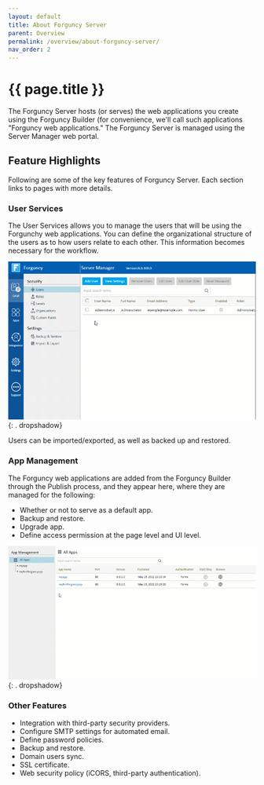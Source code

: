 ```yaml
---
layout: default
title: About Forguncy Server
parent: Overview
permalink: /overview/about-forguncy-server/
nav_order: 2
---
```


# {{ page.title }}

The Forguncy Server hosts (or serves) the web applications you create using the Forguncy Builder (for convenience, we'll call such applications "Forguncy web applications." The Forguncy Server is managed using the Server Manager web portal.

## Feature Highlights
Following are some of the key features of Forguncy Server. Each section links to pages with more details.

### User Services
The User Services allows you to manage the users that will be using the Forgunchy web applications. You can define the organizational structure of the users as to how users relate to each other. This information becomes necessary for the workflow.

![server-user-services](/assets/images/product-images/server-user-services.gif)
{: . dropshadow}

Users can be imported/exported, as well as backed up and restored.
### App Management
The Forguncy web applications are added from the Forguncy Builder through the Publish process, and they appear here, where they are managed for the following:
- Whether or not to serve as a default app.
- Backup and restore.
- Upgrade app.
- Define access permission at the page level and UI level.

![server-app-management](/assets/images/product-images/server-app-management.gif)
{: . dropshadow}

### Other Features
- Integration with third-party security providers.
- Configure SMTP settings for automated email.
- Define password policies.
- Backup and restore.
- Domain users sync.
- SSL certificate.
- Web security policy (iCORS, third-party authentication).



